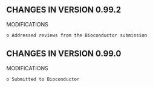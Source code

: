 CHANGES IN VERSION 0.99.2
------------------------

MODIFICATIONS

    o Addressed reviews from the Bioconductor submission


CHANGES IN VERSION 0.99.0
------------------------

MODIFICATIONS

    o Submitted to Bioconductor